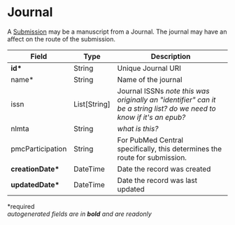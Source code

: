 # Journal

A [Submission](submission) may be a manuscript from a Journal. The journal may have an affect on the route of the submission.

| Field  		| Type  		| Description |
| ------------- | ------------- | ------------- |
| __id*__ | String | Unique Journal URI |
| name* | String | Name of the journal |
| issn | List[String] | Journal ISSNs _note this was originally an "identifier" can it be a string list? do we need to know if it's an epub?_ |
| nlmta | String | _what is this?_ |
| pmcParticipation | String | For PubMed Central specifically, this determines the route for submission. |
| __creationDate*__ | DateTime | Date the record was created |
| __updatedDate*__ | DateTime | Date the record was last updated |

*required  
_autogenerated fields are in **bold** and are readonly_
